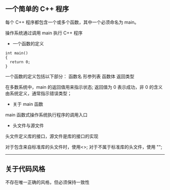 ## 一个简单的 C++ 程序

每个 C++ 程序都包含一个或多个函数，其中一个必须命名为 main。

操作系统通过调用 main 执行 C++ 程序

- 一个函数的定义

```
int main()
{
  return 0;
}
```
一个函数的定义包括以下部分：
函数名
形参列表
函数体
返回类型

在多数系统中，main 的返回值用来指示状态;
返回值为 0 表示成功，非 0 的含义由系统定义，通常指示错误类型；

- 关于 main 函数

main 函数式操作系统执行程序的调用入口

- 头文件与源文件

头文件定义库的接口，源文件是库的接口的实现

对于包含来自标准库的头文件时，使用<>;
对于不属于标准库的头文件，使用 "";


---

## 关于代码风格

不存在唯一正确的风格，但必须保持一致性
